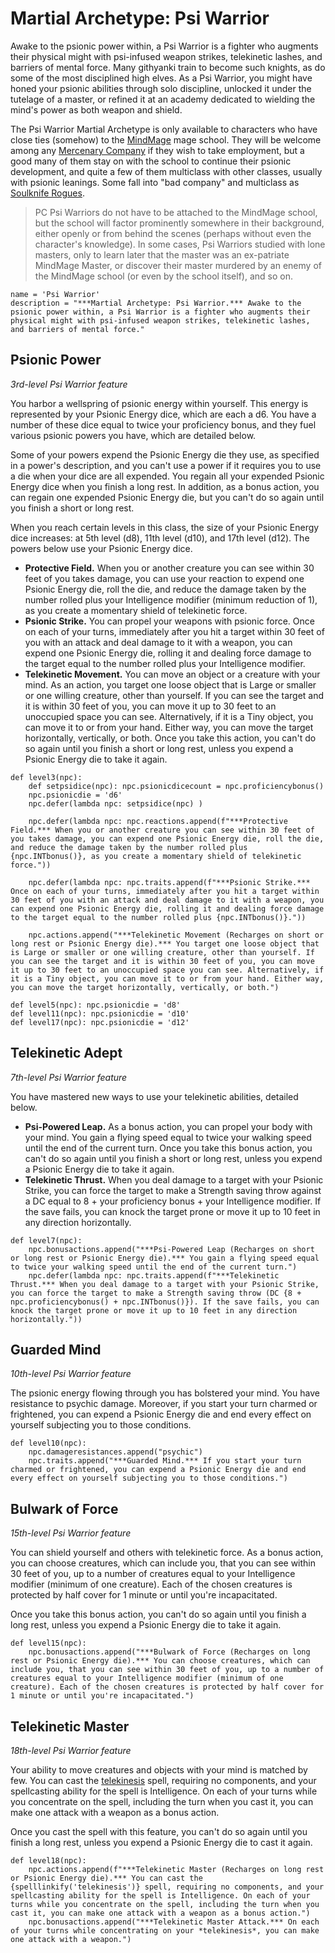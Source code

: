 # Martial Archetype: Psi Warrior
Awake to the psionic power within, a Psi Warrior is a fighter who augments their physical might with psi-infused weapon strikes, telekinetic lashes, and barriers of mental force. Many githyanki train to become such knights, as do some of the most disciplined high elves. As a Psi Warrior, you might have honed your psionic abilities through solo discipline, unlocked it under the tutelage of a master, or refined it at an academy dedicated to wielding the mind's power as both weapon and shield.

The Psi Warrior Martial Archetype is only available to characters who have close ties (somehow) to the [MindMage](../../Organizations/MageSchools/MindMage.md) mage school. They will be welcome among any [Mercenary Company](../../Organizations/MercCompanies/) if they wish to take employment, but a good many of them stay on with the school to continue their psionic development, and quite a few of them multiclass with other classes, usually with psionic leanings. Some fall into "bad company" and multiclass as [Soulknife Rogues](../Rogue/Soulknife.md).

> PC Psi Warriors do not have to be attached to the MindMage school, but the school will factor prominently somewhere in their background, either openly or from behind the scenes (perhaps without even the character's knowledge). In some cases, Psi Warriors studied with lone masters, only to learn later that the master was an ex-patriate MindMage Master, or discover their master murdered by an enemy of the MindMage school (or even by the school itself), and so on.

```
name = 'Psi Warrior'
description = "***Martial Archetype: Psi Warrior.*** Awake to the psionic power within, a Psi Warrior is a fighter who augments their physical might with psi-infused weapon strikes, telekinetic lashes, and barriers of mental force."
```

## Psionic Power
*3rd-level Psi Warrior feature*

You harbor a wellspring of psionic energy within yourself. This energy is represented by your Psionic Energy dice, which are each a d6. You have a number of these dice equal to twice your proficiency bonus, and they fuel various psionic powers you have, which are detailed below.

Some of your powers expend the Psionic Energy die they use, as specified in a power's description, and you can't use a power if it requires you to use a die when your dice are all expended. You regain all your expended Psionic Energy dice when you finish a long rest. In addition, as a bonus action, you can regain one expended Psionic Energy die, but you can't do so again until you finish a short or long rest.

When you reach certain levels in this class, the size of your Psionic Energy dice increases: at 5th level (d8), 11th level (d10), and 17th level (d12). The powers below use your Psionic Energy dice.

* **Protective Field.** When you or another creature you can see within 30 feet of you takes damage, you can use your reaction to expend one Psionic Energy die, roll the die, and reduce the damage taken by the number rolled plus your Intelligence modifier (minimum reduction of 1), as you create a momentary shield of telekinetic force.
* **Psionic Strike.** You can propel your weapons with psionic force. Once on each of your turns, immediately after you hit a target within 30 feet of you with an attack and deal damage to it with a weapon, you can expend one Psionic Energy die, rolling it and dealing force damage to the target equal to the number rolled plus your Intelligence modifier.
* **Telekinetic Movement.** You can move an object or a creature with your mind. As an action, you target one loose object that is Large or smaller or one willing creature, other than yourself. If you can see the target and it is within 30 feet of you, you can move it up to 30 feet to an unoccupied space you can see. Alternatively, if it is a Tiny object, you can move it to or from your hand. Either way, you can move the target horizontally, vertically, or both. Once you take this action, you can't do so again until you finish a short or long rest, unless you expend a Psionic Energy die to take it again.


```
def level3(npc):
    def setpsidice(npc): npc.psionicdicecount = npc.proficiencybonus()
    npc.psionicdie = 'd6'
    npc.defer(lambda npc: setpsidice(npc) )

    npc.defer(lambda npc: npc.reactions.append(f"***Protective Field.*** When you or another creature you can see within 30 feet of you takes damage, you can expend one Psionic Energy die, roll the die, and reduce the damage taken by the number rolled plus {npc.INTbonus()}, as you create a momentary shield of telekinetic force."))

    npc.defer(lambda npc: npc.traits.append(f"***Psionic Strike.*** Once on each of your turns, immediately after you hit a target within 30 feet of you with an attack and deal damage to it with a weapon, you can expend one Psionic Energy die, rolling it and dealing force damage to the target equal to the number rolled plus {npc.INTbonus()}."))

    npc.actions.append("***Telekinetic Movement (Recharges on short or long rest or Psionic Energy die).*** You target one loose object that is Large or smaller or one willing creature, other than yourself. If you can see the target and it is within 30 feet of you, you can move it up to 30 feet to an unoccupied space you can see. Alternatively, if it is a Tiny object, you can move it to or from your hand. Either way, you can move the target horizontally, vertically, or both.")

def level5(npc): npc.psionicdie = 'd8'
def level11(npc): npc.psionicdie = 'd10'
def level17(npc): npc.psionicdie = 'd12'
```


## Telekinetic Adept
*7th-level Psi Warrior feature*

You have mastered new ways to use your telekinetic abilities, detailed below.

* **Psi-Powered Leap.** As a bonus action, you can propel your body with your mind. You gain a flying speed equal to twice your walking speed until the end of the current turn. Once you take this bonus action, you can't do so again until you finish a short or long rest, unless you expend a Psionic Energy die to take it again.
* **Telekinetic Thrust.** When you deal damage to a target with your Psionic Strike, you can force the target to make a Strength saving throw against a DC equal to 8 + your proficiency bonus + your Intelligence modifier. If the save fails, you can knock the target prone or move it up to 10 feet in any direction horizontally.

```
def level7(npc):
    npc.bonusactions.append("***Psi-Powered Leap (Recharges on short or long rest or Psionic Energy die).*** You gain a flying speed equal to twice your walking speed until the end of the current turn.")
    npc.defer(lambda npc: npc.traits.append(f"***Telekinetic Thrust.*** When you deal damage to a target with your Psionic Strike, you can force the target to make a Strength saving throw (DC {8 + npc.proficiencybonus() + npc.INTbonus()}). If the save fails, you can knock the target prone or move it up to 10 feet in any direction horizontally."))
```

## Guarded Mind
*10th-level Psi Warrior feature*

The psionic energy flowing through you has bolstered your mind. You have resistance to psychic damage. Moreover, if you start your turn charmed or frightened, you can expend a Psionic Energy die and end every effect on yourself subjecting you to those conditions.

```
def level10(npc):
    npc.damageresistances.append("psychic")
    npc.traits.append("***Guarded Mind.*** If you start your turn charmed or frightened, you can expend a Psionic Energy die and end every effect on yourself subjecting you to those conditions.")
```

## Bulwark of Force
*15th-level Psi Warrior feature*

You can shield yourself and others with telekinetic force. As a bonus action, you can choose creatures, which can include you, that you can see within 30 feet of you, up to a number of creatures equal to your Intelligence modifier (minimum of one creature). Each of the chosen creatures is protected by half cover for 1 minute or until you're incapacitated.

Once you take this bonus action, you can't do so again until you finish a long rest, unless you expend a Psionic Energy die to take it again.

```
def level15(npc):
    npc.bonusactions.append("***Bulwark of Force (Recharges on long rest or Psionic Energy die).*** You can choose creatures, which can include you, that you can see within 30 feet of you, up to a number of creatures equal to your Intelligence modifier (minimum of one creature). Each of the chosen creatures is protected by half cover for 1 minute or until you're incapacitated.")
```

## Telekinetic Master
*18th-level Psi Warrior feature*

Your ability to move creatures and objects with your mind is matched by few. You can cast the [telekinesis](../../Magic/Spells/telekinesis.md) spell, requiring no components, and your spellcasting ability for the spell is Intelligence. On each of your turns while you concentrate on the spell, including the turn when you cast it, you can make one attack with a weapon as a bonus action.

Once you cast the spell with this feature, you can't do so again until you finish a long rest, unless you expend a Psionic Energy die to cast it again.

```
def level18(npc):
    npc.actions.append(f"***Telekinetic Master (Recharges on long rest or Psionic Energy die).*** You can cast the {spelllinkify('telekinesis')} spell, requiring no components, and your spellcasting ability for the spell is Intelligence. On each of your turns while you concentrate on the spell, including the turn when you cast it, you can make one attack with a weapon as a bonus action.")
    npc.bonusactions.append("***Telekinetic Master Attack.*** On each of your turns while concentrating on your *telekinesis*, you can make one attack with a weapon.")
```
